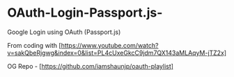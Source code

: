 # OAuth-Login-Passport.js-
Google Login using OAuth (Passport.js)

From coding with [https://www.youtube.com/watch?v=sakQbeRjgwg&index=0&list=PL4cUxeGkcC9jdm7QX143aMLAqyM-jTZ2x]

OG Repo - [https://github.com/iamshaunjp/oauth-playlist]
